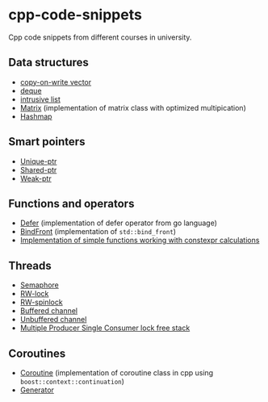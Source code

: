 # cpp-code-snippets

Cpp code snippets from different courses in university.

## Data structures

- [copy-on-write vector](data_structures/cow_vector.h)
- [deque](data_structures/deque.h)
- [intrusive list](data_structures/intrusive_list.h)
- [Matrix](data_structures/matrix.h) (implementation of matrix class with optimized multipication)
- [Hashmap](https://github.com/Yorky1/HashMap)
  
## Smart pointers

- [Unique-ptr](smart_pointers/unique.h)
- [Shared-ptr](smart_pointers/shared.h)
- [Weak-ptr](smart_pointers/weak.h)
  
## Functions and operators

- [Defer](functions/defer.h) (implementation of defer operator from go language)
- [BindFront](functions/bind_front.h) (implementation of `std::bind_front`)
- [Implementation of simple functions working with constexpr calculations](functions/stdflib.h)

## Threads

- [Semaphore](threads/sema.h)
- [RW-lock](threads/rw_lock.h)
- [RW-spinlock](threads/rw_spinlock)
- [Buffered channel](threads/buffered_channel.h)
- [Unbuffered channel](threads/unbuffered_channel.h)
- [Multiple Producer Single Consumer lock free stack](threads/mpsc_stack.h)
  
## Coroutines

- [Coroutine](coroutines/coroutine.h) (implementation of coroutine class in cpp using `boost::context::continuation`)
- [Generator](coroutines/generator.h)
